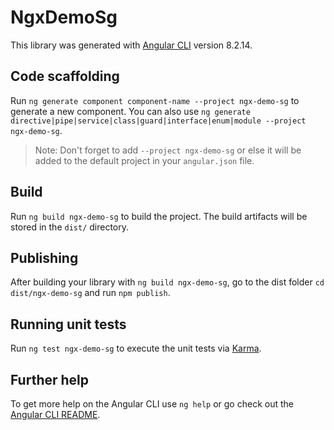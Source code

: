 # NgxDemoSg

This library was generated with [Angular CLI](https://github.com/angular/angular-cli) version 8.2.14.

## Code scaffolding

Run `ng generate component component-name --project ngx-demo-sg` to generate a new component. You can also use `ng generate directive|pipe|service|class|guard|interface|enum|module --project ngx-demo-sg`.
> Note: Don't forget to add `--project ngx-demo-sg` or else it will be added to the default project in your `angular.json` file. 

## Build

Run `ng build ngx-demo-sg` to build the project. The build artifacts will be stored in the `dist/` directory.

## Publishing

After building your library with `ng build ngx-demo-sg`, go to the dist folder `cd dist/ngx-demo-sg` and run `npm publish`.

## Running unit tests

Run `ng test ngx-demo-sg` to execute the unit tests via [Karma](https://karma-runner.github.io).

## Further help

To get more help on the Angular CLI use `ng help` or go check out the [Angular CLI README](https://github.com/angular/angular-cli/blob/master/README.md).
